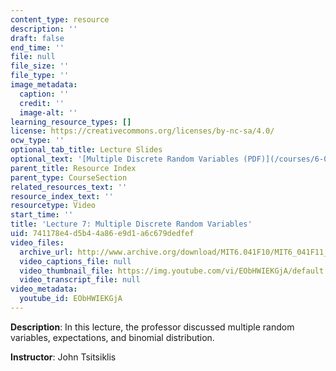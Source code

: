 ```yaml
---
content_type: resource
description: ''
draft: false
end_time: ''
file: null
file_size: ''
file_type: ''
image_metadata:
  caption: ''
  credit: ''
  image-alt: ''
learning_resource_types: []
license: https://creativecommons.org/licenses/by-nc-sa/4.0/
ocw_type: ''
optional_tab_title: Lecture Slides
optional_text: '[Multiple Discrete Random Variables (PDF)](/courses/6-041sc-probabilistic-systems-analysis-and-applied-probability-fall-2013/resources/mit6_041scf13_l07)'
parent_title: Resource Index
parent_type: CourseSection
related_resources_text: ''
resource_index_text: ''
resourcetype: Video
start_time: ''
title: 'Lecture 7: Multiple Discrete Random Variables'
uid: 741178e4-d5b4-4a86-e9d1-a6c679dedfef
video_files:
  archive_url: http://www.archive.org/download/MIT6.041F10/MIT6_041F11_lec07_300k.mp4
  video_captions_file: null
  video_thumbnail_file: https://img.youtube.com/vi/EObHWIEKGjA/default.jpg
  video_transcript_file: null
video_metadata:
  youtube_id: EObHWIEKGjA
---
```

**Description**: In this lecture, the professor discussed multiple random variables, expectations, and binomial distribution.

**Instructor**: John Tsitsiklis